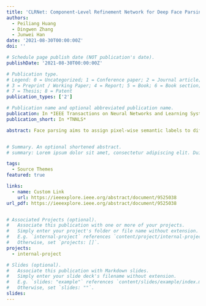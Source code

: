 ```yaml
---
title: 'CLRNet: Component-Level Refinement Network for Deep Face Parsing'
authors:
  - Peiliang Huang
  - Dingwen Zhang
  - Junwei Han
date: '2021-08-30T00:00:00Z'
doi: ''

# Schedule page publish date (NOT publication's date).
publishDate: '2021-08-30T00:00:00Z'

# Publication type.
# Legend: 0 = Uncategorized; 1 = Conference paper; 2 = Journal article;
# 3 = Preprint / Working Paper; 4 = Report; 5 = Book; 6 = Book section;
# 7 = Thesis; 8 = Patent
publication_types: ['2']

# Publication name and optional abbreviated publication name.
publication: In *IEEE Transactions on Neural Networks and Learning Systems*
publication_short: In *TNNLS*

abstract: Face parsing aims to assign pixel-wise semantic labels to different facial components (e.g., hair, brows, and lips) in given face images. However, directly predicting pixel-level labels for each facial component over the whole face image would obtain limited accuracy, especially for tiny facial components. To address this problem, some recent works propose to first crop tiny patches from the whole face image and then predict masks for each facial component. However, such cropping-and-segmenting strategy consists of two independent stages, which cannot be jointly optimized. Besides, as one valuable piece of information for parsing the highly structured facial components, context cues are not elaborately explored by the existing works. To address these issues, we propose a component-level refinement network (CLRNet) for precisely segmenting out each facial component. Specifically, we introduce an attention mechanism to bridge the two independent stages together and form an end-to-end trainable pipeline for face parsing. Furthermore, we incorporate the global context information into the refining process for each cropped facial component patch, providing informative cues for accurate parsing. Extensive experiments are carried out on two benchmark datasets, LFW-PL and HELEN. The results demonstrate the superiority of the proposed CLRNet over other state-of-the-art methods, especially for tiny facial components.


# Summary. An optional shortened abstract.
# summary: Lorem ipsum dolor sit amet, consectetur adipiscing elit. Duis posuere tellus ac convallis placerat. Proin tincidunt magna sed ex sollicitudin condimentum.

tags:
  - Source Themes
featured: true

links:
  - name: Custom Link
    url: https://ieeexplore.ieee.org/abstract/document/9525038
url_pdf: https://ieeexplore.ieee.org/abstract/document/9525038


# Associated Projects (optional).
#   Associate this publication with one or more of your projects.
#   Simply enter your project's folder or file name without extension.
#   E.g. `internal-project` references `content/project/internal-project/index.md`.
#   Otherwise, set `projects: []`.
projects:
  - internal-project

# Slides (optional).
#   Associate this publication with Markdown slides.
#   Simply enter your slide deck's filename without extension.
#   E.g. `slides: "example"` references `content/slides/example/index.md`.
#   Otherwise, set `slides: ""`.
slides:
---
```

